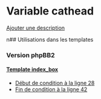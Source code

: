 # Variable cathead
[Ajouter une description](https://fa-tvars.appspot.com/cathead)

n## Utilisations dans les templates

### Version phpBB2

#### [Template index_box](subsilver/index_box.md)
* [Début de condition à la ligne 28](../subsilver/index_box.tpl#L28)
* [Fin de condition à la ligne 42](../subsilver/index_box.tpl#L42)